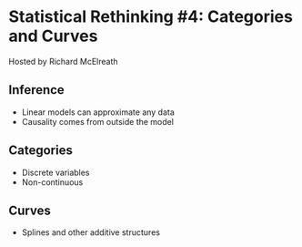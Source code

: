 # Statistical Rethinking #4: Categories and Curves

Hosted by Richard McElreath

## Inference

- Linear models can approximate any data
- Causality comes from outside the model

## Categories

- Discrete variables
- Non-continuous

## Curves

- Splines and other additive structures
